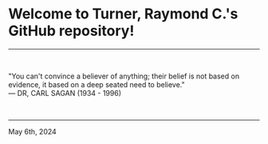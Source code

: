 # Welcome to Turner, Raymond C.'s GitHub repository!

---

<br>

"You can't convince a believer of anything; their belief is not based on evidence, it based on a deep seated need to believe."\
    ― DR, CARL SAGAN (1934 - 1996)
 
</br>

---
May 6th, 2024
